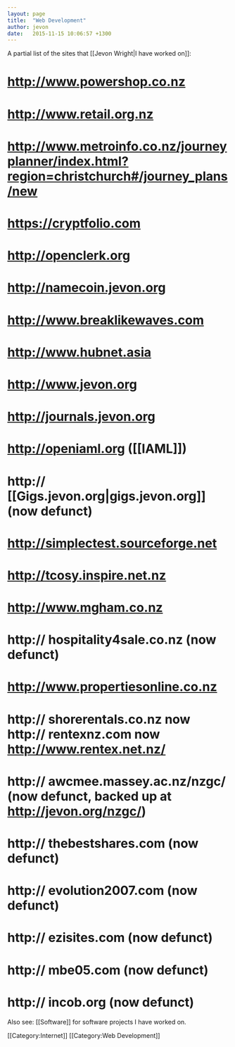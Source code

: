```yaml
---
layout: page
title:  "Web Development"
author: jevon
date:   2015-11-15 10:06:57 +1300
---
```


A partial list of the sites that [[Jevon Wright|I have worked on]]:

# http://www.powershop.co.nz
# http://www.retail.org.nz
# http://www.metroinfo.co.nz/journeyplanner/index.html?region=christchurch#/journey_plans/new
# https://cryptfolio.com
# http://openclerk.org
# http://namecoin.jevon.org
# http://www.breaklikewaves.com
# http://www.hubnet.asia
# http://www.jevon.org
# http://journals.jevon.org
# http://openiaml.org ([[IAML]])
# http:// [[Gigs.jevon.org|gigs.jevon.org]] (now defunct)
# http://simplectest.sourceforge.net
# http://tcosy.inspire.net.nz
# http://www.mgham.co.nz
# http:// hospitality4sale.co.nz (now defunct)
# http://www.propertiesonline.co.nz
# http:// shorerentals.co.nz now http:// rentexnz.com now http://www.rentex.net.nz/
# http:// awcmee.massey.ac.nz/nzgc/ (now defunct, backed up at http://jevon.org/nzgc/)
# http:// thebestshares.com (now defunct)
# http:// evolution2007.com (now defunct)
# http:// ezisites.com (now defunct)
# http:// mbe05.com (now defunct)
# http:// incob.org (now defunct)

Also see: [[Software]] for software projects I have worked on.

[[Category:Internet]]
[[Category:Web Development]]